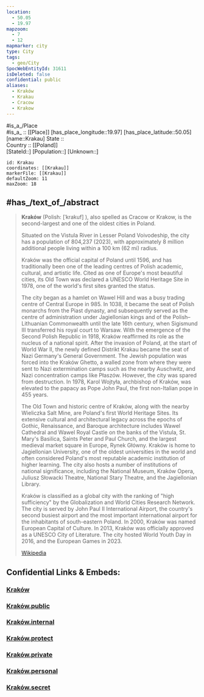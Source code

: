 ```yaml
---
location:
  - 50.05
  - 19.97
mapzoom:
  - 7
  - 12
mapmarker: city
type: City
tags:
  - geo/City
SpocWebEntityId: 31611
isDeleted: false
confidential: public
aliases:
  - Kraków
  - Krakau
  - Cracow
  - Krakow
---
```



#is_a_/Place  
#is_a_ :: [[Place]] 
[has_place_longitude::19.97] 
[has_place_latitude::50.05] 
[name::Krakau] 
State ::  
Country :: [[Poland]]  
[StateId::] 
[Population::] 
[Unknown::] 


```leaflet
id: Krakau
coordinates: [[Krakau]] 
markerFile: [[Krakau]] 
defaultZoom: 11 
maxZoom: 18
```

## #has_/text_of_/abstract 


> **Kraków** (Polish: [ˈkrakuf] ), also spelled as Cracow or Krakow, 
> is the second-largest and one of the oldest cities in Poland. 
> 
> Situated on the Vistula River in Lesser Poland Voivodeship, 
> the city has a population of 804,237 (2023), 
> with approximately 8 million additional people 
> living within a 100 km (62 mi) radius. 
> 
> Kraków was the official capital of Poland until 1596, 
> and has traditionally been one of the leading centres 
> of Polish academic, cultural, and artistic life. 
> Cited as one of Europe's most beautiful cities, 
> its Old Town was declared a UNESCO World Heritage Site in 1978, 
> one of the world's first sites granted the status.
>
> The city began as a hamlet on Wawel Hill and was a busy trading centre of Central Europe in 985. In 1038, it became the seat of Polish monarchs from the Piast dynasty, and subsequently served as the centre of administration under Jagiellonian kings and of the Polish–Lithuanian Commonwealth until the late 16th century, when Sigismund III transferred his royal court to Warsaw. With the emergence of the Second Polish Republic in 1918, Kraków reaffirmed its role as the nucleus of a national spirit. After the invasion of Poland, at the start of World War II, the newly defined Distrikt Krakau became the seat of Nazi Germany's General Government. The Jewish population was forced into the Kraków Ghetto, a walled zone from where they were sent to Nazi extermination camps such as the nearby Auschwitz, and Nazi concentration camps like Płaszów. However, the city was spared from destruction. In 1978, Karol Wojtyła, archbishop of Kraków, was elevated to the papacy as Pope John Paul, the first non-Italian pope in 455 years.
>
> The Old Town and historic centre of Kraków, along with the nearby Wieliczka Salt Mine, are Poland's first World Heritage Sites. Its extensive cultural and architectural legacy across the epochs of Gothic, Renaissance, and Baroque architecture includes Wawel Cathedral and Wawel Royal Castle on the banks of the Vistula, St. Mary's Basilica, Saints Peter and Paul Church, and the largest medieval market square in Europe, Rynek Główny. Kraków is home to Jagiellonian University, one of the oldest universities in the world and often considered Poland's most reputable academic institution of higher learning. The city also hosts a number of institutions of national significance, including the National Museum, Kraków Opera, Juliusz Słowacki Theatre, National Stary Theatre, and the Jagiellonian Library.
>
> Kraków is classified as a global city with the ranking of "high sufficiency" by the Globalization and World Cities Research Network. The city is served by John Paul II International Airport, the country's second busiest airport and the most important international airport for the inhabitants of south-eastern Poland. In 2000, Kraków was named European Capital of Culture. In 2013, Kraków was officially approved as a UNESCO City of Literature. The city hosted World Youth Day in 2016, and the European Games in 2023.
>
> [Wikipedia](https://en.wikipedia.org/wiki/Krak%C3%B3w)


## Confidential Links & Embeds: 

### [Kraków](/_Standards/Earth/Continent/Europe/Europe~East/Poland/Provinces~Poland/Lesser_Poland/City/Kraków.md) 

### [Kraków.public](/_public/Earth/Continent/Europe/Europe~East/Poland/Provinces~Poland/Lesser_Poland/City/Kraków.public.md) 

### [Kraków.internal](/_internal/Earth/Continent/Europe/Europe~East/Poland/Provinces~Poland/Lesser_Poland/City/Kraków.internal.md) 

### [Kraków.protect](/_protect/Earth/Continent/Europe/Europe~East/Poland/Provinces~Poland/Lesser_Poland/City/Kraków.protect.md) 

### [Kraków.private](/_private/Earth/Continent/Europe/Europe~East/Poland/Provinces~Poland/Lesser_Poland/City/Kraków.private.md) 

### [Kraków.personal](/_personal/Earth/Continent/Europe/Europe~East/Poland/Provinces~Poland/Lesser_Poland/City/Kraków.personal.md) 

### [Kraków.secret](/_secret/Earth/Continent/Europe/Europe~East/Poland/Provinces~Poland/Lesser_Poland/City/Kraków.secret.md)

